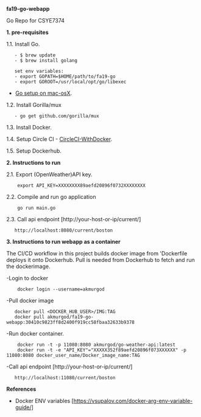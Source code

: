 **fa19-go-webapp**


Go Repo for CSYE7374


**1. pre-requisites**

1.1. Install Go.
```
   - $ brew update
   - $ brew install golang
   
   set env variables:
   - export GOPATH=$HOME/path/to/fa19-go
   - export GOROOT=/usr/local/opt/go/libexec
 ```      
 - [Go setup on mac-osX](https://sourabhbajaj.com/mac-setup/Go/README.html).

1.2. Install Gorilla/mux
```
   - go get github.com/gorilla/mux
```
1.3. Install Docker.
        
1.4. Setup Circle CI
     - [CircleCI-WithDocker](https://circleci.com/blog/using-circleci-workflows-to-replicate-docker-hub-automated-builds/).

1.5. Setup Dockerhub.


**2. Instructions to run** 

2.1. Export (OpenWeather)API key.
```    
    export API_KEY=XXXXXXXX89aefd20896f0732XXXXXXXX
```    
2.2. Compile and run go application
```
    go run main.go
```
2.3. Call api endpoint [http://your-host-or-ip/current/<cityname>]
```         
   http://localhost:8080/current/boston
```  

**3. Instructions to run webapp as a container** 

The CI/CD workflow in this project builds docker image from 'Dockerfile deploys it onto Dockerhub. Pull is needed from Dockerhub to fetch and run the dockerimage.

-Login to docker
```
    docker login --username=akmurgod
```

-Pull docker image
```
   docker pull <DOCKER_HUB_USER>/IMG:TAG
   docker pull akmurgod/fa19-go-webapp:30410c9823ff8d2400f919cc58fbaa32633b9378 
```

-Run docker container.
```
    docker run -t -p 11080:8080 akmurgod/go-weather-api:latest
    docker run -t -e "API_KEY"="XXXXX352f89aefd20896f073XXXXXX" -p 11080:8080 docker_user_name/Docker_image_name:TAG
```
-Call api endpoint [http://your-host-or-ip/current/<cityname>]
```         
   http://localhost:11080/current/boston
``` 

**References**
- Docker ENV variables [https://vsupalov.com/docker-arg-env-variable-guide/]

  
